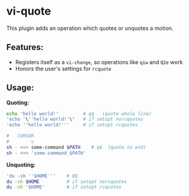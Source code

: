 # vi-quote

This plugin adds an operation which quotes or unquotes a motion.

## Features:

- Registers itself as a `vi-change`, so operations like `qiw` and `Q2e` work
- Honors the user's settings for `rcquote`

## Usage:

**Quoting:**

```zsh
echo 'hello world!'         # qq   (quote whole line)
'echo '\''hello world!'\'   # if setopt norcquotes
'echo ''hello world!'''     # if setopt rcquotes
```

```zsh
#   CURSOR
#        v
sh - <<< some-command $PATH    # q$  (quote to end)
sh - <<< 'some-command $PATH'
```

**Unquoting:**

```zsh
'du -sh ''$HOME'''    # QQ
du -sh $HOME          # if setopt norcquotes
du -sh '$HOME'        # if setopt rcquotes
```
